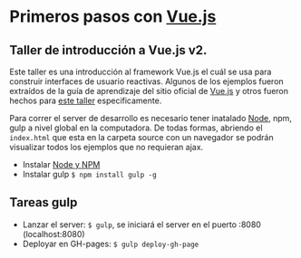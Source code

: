 # Primeros pasos con [Vue.js](https://vuejs.org)  

## Taller de introducción a Vue.js v2.

Este taller es una introducción al framework Vue.js el cuál se usa para construir interfaces de usuario reactivas. Algunos de los ejemplos fueron extraídos de la guía de aprendizaje del sitio oficial de [Vue.js](https://vuejs.org/v2/guide/) y otros fueron hechos para [este taller](https://cbertelegni.github.io/taller-introduccion-vuejs/) especificamente.


Para correr el server de desarrollo es necesario tener inatalado [Node](https://nodejs.org/es/download/), npm, gulp a nivel global en la computadora. De todas formas, abriendo el `index.html` que esta en la carpeta source con un navegador se podrán visualizar todos los ejemplos que no requieran ajax. 

* Instalar [Node y NPM](https://nodejs.org/es/download/)
* Instalar gulp `$ npm install gulp -g`


## Tareas gulp

* Lanzar el server: `$ gulp`, se iniciará el server en el puerto :8080 (localhost:8080)
* Deployar en GH-pages: `$ gulp deploy-gh-page`

